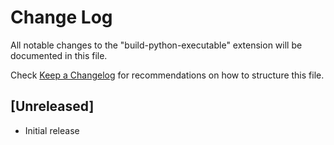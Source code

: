 # Change Log

All notable changes to the "build-python-executable" extension will be documented in this file.

Check [Keep a Changelog](http://keepachangelog.com/) for recommendations on how to structure this file.

## [Unreleased]

- Initial release